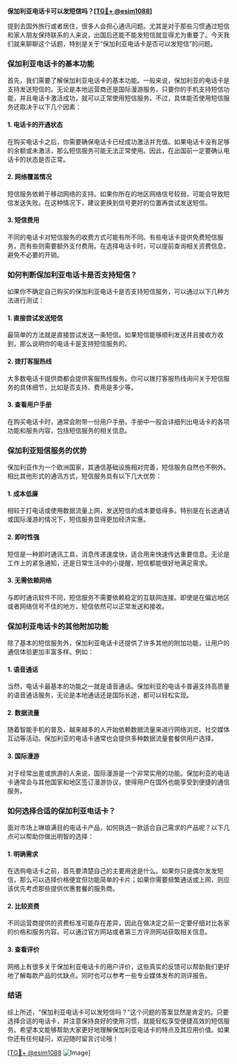 **保加利亚电话卡可以发短信吗？[[TG💪+ @esim1088](https://t.me/s/esim1088)]**

提到去国外旅行或者居住，很多人会担心通讯问题。尤其是对于那些习惯通过短信和家人朋友保持联系的人来说，出国后还能不能发短信就显得尤为重要了。今天我们就来聊聊这个话题，特别是关于“保加利亚电话卡是否可以发短信”的问题。

### 保加利亚电话卡的基本功能

首先，我们需要了解保加利亚电话卡的基本功能。一般来说，保加利亚的电话卡是支持发送短信的。无论是本地运营商还是国际漫游服务，只要你的手机支持短信功能，并且电话卡激活成功，就可以正常使用短信服务。不过，具体能否使用短信服务还取决于以下几个因素：

#### 1. **电话卡的开通状态**
   在购买电话卡之后，你需要确保电话卡已经成功激活并充值。如果电话卡没有足够的余额或未激活，那么短信服务可能无法正常使用。因此，在出国前一定要确认电话卡的状态是否正常。

#### 2. **网络覆盖情况**
   短信服务依赖于移动网络的支持。如果你所在的地区网络信号较弱，可能会导致短信发送失败。在这种情况下，建议更换到信号更好的位置再尝试发送短信。

#### 3. **短信费用**
   不同的电话卡对短信服务的收费方式可能有所不同。有些电话卡提供免费短信服务，而有些则需要额外支付费用。在选择电话卡时，可以提前查询相关资费信息，避免不必要的开销。

### 如何判断保加利亚电话卡是否支持短信？

如果你不确定自己购买的保加利亚电话卡是否支持短信服务，可以通过以下几种方法进行测试：

#### 1. **直接尝试发送短信**
   最简单的方法就是直接尝试发送一条短信。如果短信能够顺利发送并且接收方收到，那么说明你的电话卡是支持短信服务的。

#### 2. **拨打客服热线**
   大多数电话卡提供商都会提供客服热线服务。你可以拨打客服热线询问关于短信服务的具体细节，比如是否支持、费用是多少等。

#### 3. **查看用户手册**
   在购买电话卡时，通常会附带一份用户手册。手册中一般会详细列出电话卡的各项功能和服务内容，包括短信服务的相关信息。

### 保加利亚短信服务的优势

保加利亚作为一个欧洲国家，其通信基础设施相对完善，短信服务自然也不例外。相比其他形式的通讯方式，短信服务具有以下几大优势：

#### 1. **成本低廉**
   相较于打电话或使用数据流量上网，发送短信的成本要低得多。特别是在长途通话或国际漫游的情况下，短信服务显得更加经济实惠。

#### 2. **即时性强**
   短信是一种即时通讯工具，消息传递速度快，适合用来快速传达重要信息。无论是工作上的紧急通知，还是日常生活中的小提醒，短信都能很好地满足需求。

#### 3. **无需依赖网络**
   与即时通讯软件不同，短信服务不需要依赖稳定的互联网连接。即使是在偏远地区或者网络信号不佳的地方，短信依然可以正常发送和接收。

### 保加利亚电话卡的其他附加功能

除了基本的短信服务外，保加利亚电话卡还提供了许多其他的附加功能，让用户的通信体验更加丰富多样。例如：

#### 1. **语音通话**
   当然，电话卡最基本的功能之一就是语音通话。保加利亚的电话卡普遍支持高质量的语音通话服务，无论是本地通话还是国际长途，都可以轻松实现。

#### 2. **数据流量**
   随着智能手机的普及，越来越多的人开始依赖数据流量来进行网络浏览、社交媒体互动等活动。保加利亚的电话卡通常也会提供多种数据流量套餐供用户选择。

#### 3. **国际漫游**
   对于经常出差或旅游的人来说，国际漫游是一个非常实用的功能。保加利亚的电话卡通常会与其他国家和地区签订漫游协议，使得用户在国外也能享受到便捷的通信服务。

### 如何选择合适的保加利亚电话卡？

面对市场上琳琅满目的电话卡产品，如何挑选一款适合自己需求的产品呢？以下几点可以帮助你做出明智的选择：

#### 1. **明确需求**
   在选购电话卡之前，首先要清楚自己的主要用途是什么。如果你只是偶尔发发短信，那么可以选择价格便宜但功能简单的卡片；如果你需要频繁通话或上网，则应该优先考虑那些提供优惠套餐的服务商。

#### 2. **比较资费**
   不同运营商提供的资费标准可能存在差异，因此在做决定之前一定要仔细对比各家的价格和服务内容。可以通过官方网站或者第三方评测网站获取相关信息。

#### 3. **查看评价**
   网络上有很多关于保加利亚电话卡的用户评价，这些真实的反馈可以帮助我们更好地了解每款产品的优缺点。同时也可以参考一些专业媒体发布的测评报告。

### 结语

综上所述，“保加利亚电话卡可以发短信吗？”这个问题的答案显然是肯定的。只要选择合适的电话卡，并注意保持良好的使用习惯，就能轻松享受便捷高效的短信服务。希望本文能够帮助大家更好地理解保加利亚电话卡的特点及其应用价值。如果你还有任何疑问，欢迎随时留言讨论哦！

[[TG💪+ @esim1088](https://t.me/s/esim1088) ![Image](https://i.postimg.cc/4NQfJmqS/Snipaste-2025-05-13-00-14-12.png)]